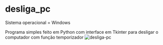 # desliga_pc

Sistema operacional = Windows 

Programa simples feito em Python com interface em Tkinter para desligar o computador  com função temporizador
![desliga-pc](https://user-images.githubusercontent.com/52266505/122650559-0e9d4c80-d10a-11eb-911d-1f19c14b8e6a.PNG)
